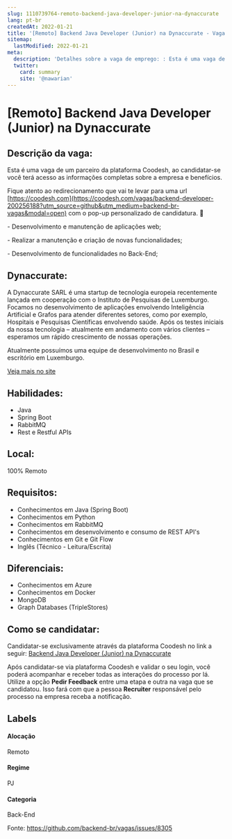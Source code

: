 ```yaml
---
slug: 1110739764-remoto-backend-java-developer-junior-na-dynaccurate
lang: pt-br
createdAt: 2022-01-21
title: '[Remoto] Backend Java Developer (Junior) na Dynaccurate - Vaga de Emprego'
sitemap:
  lastModified: 2022-01-21
meta:
  description: 'Detalhes sobre a vaga de emprego: : Esta é uma vaga de um parceiro da plataforma Coodesh, ao candidatar-se você terá acesso as informações completas sobre a empresa e benefícios.  Fique atento ao redirecionamento que vai te levar para uma url [https://coodesh.com](https://coodesh.com/vagas/backend-developer-200256188?utm_source=github&utm_medium=backend-br-vagas&modal=open) com o pop-up personalizado de candidatura. 👋 <p>- Desenvolvimento e manutenção de aplicações web;</p> <p>- Realizar a manutenção e criação de novas funcionalidades;</p> <p>- Desenvolvimento de funcionalidades no Back-End;</p>'
  twitter:
    card: summary
    site: '@nawarian'
---
```


# [Remoto] Backend Java Developer (Junior) na Dynaccurate

## Descrição da vaga: 
Esta é uma vaga de um parceiro da plataforma Coodesh, ao candidatar-se você terá acesso as informações completas sobre a empresa e benefícios.


Fique atento ao redirecionamento que vai te levar para uma url [https://coodesh.com](https://coodesh.com/vagas/backend-developer-200256188?utm_source=github&utm_medium=backend-br-vagas&modal=open) com o pop-up personalizado de candidatura. 👋
<p>- Desenvolvimento e manutenção de aplicações web;</p>
<p>- Realizar a manutenção e criação de novas funcionalidades;</p>
<p>- Desenvolvimento de funcionalidades no Back-End;</p>

## Dynaccurate: 
 <p>A Dynaccurate SARL é uma startup de tecnologia europeia recentemente lançada em cooperação com o Instituto de Pesquisas de Luxemburgo. Focamos no desenvolvimento de aplicações envolvendo Inteligência Artificial e Grafos para atender diferentes setores, como por exemplo, Hospitais e Pesquisas Científicas envolvendo saúde. Após os testes iniciais da nossa tecnologia – atualmente em andamento com vários clientes – esperamos um rápido crescimento de nossas operações.</p>

<p>Atualmente possuímos uma equipe de desenvolvimento no Brasil e escritório em Luxemburgo.</p><a href='https://coodesh.com/empresas/dynaccurate'>Veja mais no site</a>

 ## Habilidades: 
 - Java 
- Spring Boot 
- RabbitMQ 
- Rest e Restful APIs
## Local: 
 100% Remoto
## Requisitos: 
 - Conhecimentos em  Java (Spring Boot) 
- Conhecimentos em Python 
- Conhecimentos em RabbitMQ 
- Conhecimentos em  desenvolvimento e consumo de REST API's 
- Conhecimentos em Git e Git Flow 
- Inglês (Técnico - Leitura/Escrita)
## Diferenciais: 
 - Conhecimentos em Azure 
- Conhecimentos em Docker 
- MongoDB 
- Graph Databases (TripleStores)

## Como se candidatar:
Candidatar-se exclusivamente através da plataforma Coodesh no link a seguir: [Backend Java Developer (Junior) na Dynaccurate](https://coodesh.com/vagas/backend-developer-200256188?utm_source=github&utm_medium=backend-br-vagas&modal=open)


Após candidatar-se via plataforma Coodesh e validar o seu login, você poderá acompanhar e receber todas as interações do processo por lá. Utilize a opção **Pedir Feedback** entre uma etapa e outra na vaga que se candidatou. Isso fará com que a pessoa **Recruiter** responsável pelo processo na empresa receba a notificação.
## Labels
#### Alocação
Remoto
#### Regime
PJ
#### Categoria
Back-End

Fonte: https://github.com/backend-br/vagas/issues/8305